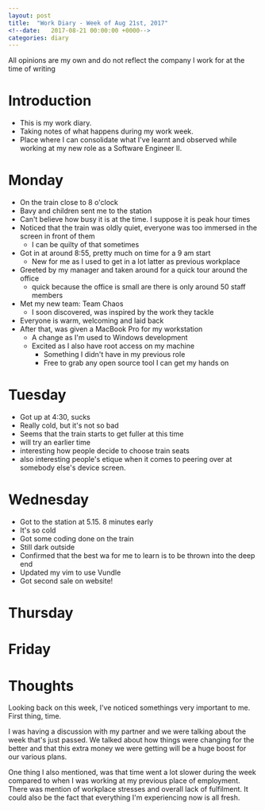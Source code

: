 ```yaml
---
layout: post
title:  "Work Diary - Week of Aug 21st, 2017"
<!--date:   2017-08-21 00:00:00 +0000-->
categories: diary 
---
```


All opinions are my own and do not reflect the company I
  work for at the time of writing

# Introduction

- This is my work diary.
- Taking notes of what happens during my work week.
- Place where I can consolidate what I've learnt and observed
  while working at my new role as a Software Engineer II.

# Monday

- On the train close to 8 o'clock
- Bavy and children sent me to the station
- Can't believe how busy it is at the time. I suppose it is
  peak hour times
- Noticed that the train was oldly quiet, everyone was too
  immersed in the screen in front of them
  - I can be quilty of that sometimes
- Got in at around 8:55, pretty much on time for a 9 am
  start
  - New for me as I used to get in a lot latter as previous
    workplace
- Greeted by my manager and taken around for a quick tour
  around the office
  - quick because the office is small are there is only
    around 50 staff members
- Met my new team: Team Chaos
  - I soon discovered, was inspired by the work they tackle
- Everyone is warm, welcoming and laid back
- After that, was given a MacBook Pro for my workstation
  - A change as I'm used to Windows development
  - Excited as I also have root access on my machine
    - Something I didn't have in my previous role
    - Free to grab any open source tool I can get my hands
      on 

# Tuesday

- Got up at 4:30, sucks
- Really cold, but it's not so bad
- Seems that the train starts to get fuller at this time
- will try an earlier time
- interesting how people decide to choose train seats
- also interesting people's etique when it comes to
  peering over at somebody else's device screen.

# Wednesday

- Got to the station at 5.15. 8 minutes early
- It's so cold
- Got some coding done on the train
- Still dark outside
- Confirmed that the best wa for me to learn is to be
  thrown into the deep end
- Updated my vim to use Vundle
- Got second sale on website!

# Thursday
# Friday

# Thoughts

Looking back on this week, I've noticed somethings
very important to me. First thing, time. 

I was having a discussion with my partner and we were 
talking about the week that's just passed. We
talked about how things were changing for the
better and that this extra money we were getting
will be a huge boost for our various plans.

One thing I also mentioned, was that time went a lot
slower during the week compared to when I was working
at my previous place of employment. There was mention of
workplace stresses and overall lack of fulfilment. It
could also be the fact that everything I'm experiencing
now is all fresh.
